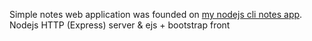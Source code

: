 Simple notes web application was founded on [my nodejs cli notes app](https://github.com/Wannabeloved/NodejsCLINotes).
Nodejs HTTP (Express) server & ejs + bootstrap front
